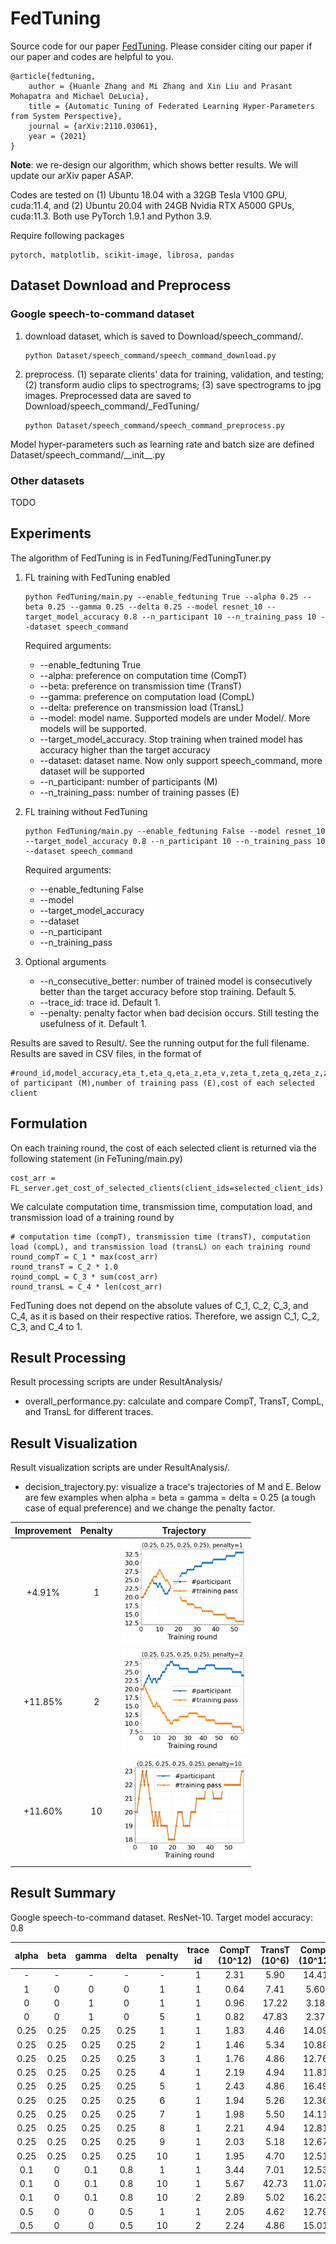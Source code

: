 # FedTuning
Source code for our paper [FedTuning](https://arxiv.org/abs/2110.03061). Please consider citing our paper if our paper and codes are helpful to you.

```
@article{fedtuning,
    author = {Huanle Zhang and Mi Zhang and Xin Liu and Prasant Mohapatra and Michael DeLucia},
    title = {Automatic Tuning of Federated Learning Hyper-Parameters from System Perspective},
    journal = {arXiv:2110.03061},
    year = {2021}
}
```

**Note**: we re-design our algorithm, which shows better results. We will update our arXiv paper ASAP.

Codes are tested on (1) Ubuntu 18.04 with a 32GB Tesla V100 GPU, cuda:11.4, and (2) Ubuntu 20.04 with 24GB Nvidia RTX A5000 GPUs, cuda:11.3.
Both use PyTorch 1.9.1 and Python 3.9.

Require following packages
```plain
pytorch, matplotlib, scikit-image, librosa, pandas
```


## Dataset Download and Preprocess

### Google speech-to-command dataset

1. download dataset, which is saved to Download/speech_command/.  
    ```python:
    python Dataset/speech_command/speech_command_download.py
    ```

2. preprocess.
    (1) separate clients' data for training, validation, and testing;
    (2) transform audio clips to spectrograms;
    (3) save spectrograms to jpg images.
    Preprocessed data are saved to Download/speech_command/_FedTuning/
      ```python:
      python Dataset/speech_command/speech_command_preprocess.py
      ```

Model hyper-parameters such as learning rate and batch size are defined Dataset/speech_command/\_\_init\_\_.py

### Other datasets

TODO

## Experiments

The algorithm of FedTuning is in FedTuning/FedTuningTuner.py

1. FL training with FedTuning enabled
    ```python:
    python FedTuning/main.py --enable_fedtuning True --alpha 0.25 --beta 0.25 --gamma 0.25 --delta 0.25 --model resnet_10 --target_model_accuracy 0.8 --n_participant 10 --n_training_pass 10 --dataset speech_command
    ```
   Required arguments:
   * --enable_fedtuning True
   * --alpha: preference on computation time (CompT)
   * --beta: preference on transmission time (TransT)
   * --gamma: preference on computation load (CompL)
   * --delta: preference on transmission load (TransL)
   * --model: model name. Supported models are under Model/. More models will be supported.
   * --target_model_accuracy. Stop training when trained model has accuracy higher than the target accuracy
   * --dataset: dataset name. Now only support speech_command, more dataset will be supported
   * --n_participant: number of participants (M)
   * --n_training_pass: number of training passes (E)

2. FL training without FedTuning
    ```python:
    python FedTuning/main.py --enable_fedtuning False --model resnet_10 --target_model_accuracy 0.8 --n_participant 10 --n_training_pass 10 --dataset speech_command
    ```
   Required arguments:
   * --enable_fedtuning False
   * --model
   * --target_model_accuracy
   * --dataset
   * --n_participant
   * --n_training_pass

3. Optional arguments
   * --n_consecutive_better: number of trained model is consecutively better than the target accuracy before stop training. Default 5.
   * --trace_id: trace id. Default 1.
   * --penalty: penalty factor when bad decision occurs. Still testing the usefulness of it. Default 1.

Results are saved to Result/. See the running output for the full filename. Results are saved in CSV files, in the format of
```plain
#round_id,model_accuracy,eta_t,eta_q,eta_z,eta_v,zeta_t,zeta_q,zeta_z,zeta_v,number of participant (M),number of training pass (E),cost of each selected client
```

## Formulation

On each training round, the cost of each selected client is returned via the following statement (in FeTuning/main.py)
```python:
cost_arr = FL_server.get_cost_of_selected_clients(client_ids=selected_client_ids)
```
We calculate computation time, transmission time, computation load, and transmission load of a training round by
```python:
# computation time (compT), transmission time (transT), computation load (compL), and transmission load (transL) on each training round
round_compT = C_1 * max(cost_arr)
round_transT = C_2 * 1.0
round_compL = C_3 * sum(cost_arr)
round_transL = C_4 * len(cost_arr)
```

FedTuning does not depend on the absolute values of C_1, C_2, C_3, and C_4, as it is based on their respective ratios. Therefore, we assign C_1, C_2, C_3, and C_4 to 1.

## Result Processing

Result processing scripts are under ResultAnalysis/

* overall_performance.py: calculate and compare CompT, TransT, CompL, and TransL for different traces.

## Result Visualization

Result visualization scripts are under ResultAnalysis/.

* decision_trajectory.py: visualize a trace's trajectories of M and E. Below are few examples when alpha = beta = gamma = delta = 0.25 (a tough case of equal preference) and we change the penalty factor.  

Improvement | Penalty | Trajectory
:---: | :---:    | :---:
+4.91% | 1 | <img src="Result/Image/fedtuning_True__speech_command__resnet_10__M_20__E_20_00__alpha_0_25__beta_0_25__gamma_0_25__delta_0_25__penalty_1_00__1.jpg" width="200" />
+11.85% | 2 | <img src="Result/Image/fedtuning_True__speech_command__resnet_10__M_20__E_20_00__alpha_0_25__beta_0_25__gamma_0_25__delta_0_25__penalty_2_00__1.jpg" width="200" />
+11.60% | 10 | <img src="Result/Image/fedtuning_True__speech_command__resnet_10__M_20__E_20_00__alpha_0_25__beta_0_25__gamma_0_25__delta_0_25__penalty_10_00__1.jpg" width="200" />

## Result Summary

Google speech-to-command dataset. ResNet-10. Target model accuracy: 0.8


| alpha | beta | gamma | delta | penalty | trace id | CompT (10^12) | TransT (10^6) | CompL (10^12) | TransL (10^6) | Final M | Final E | Overall |
| :---: | :---: | :---: | :---: | :---: | :---: | :---: | :---: | :---: | :---: | :---: | :---: | :---: |
| - | - | - | - | - | 1 | 2.31 |  5.90 | 14.41 | 117.98 | 20 | 20.0 | - |
| 1 | 0 | 0 | 0 | 1 | 1 | 0.64 |  7.41 | 5.60 | 272.47 | 42 | 1.0 | +72.21% |
| 0 | 0 | 1 | 0 | 1 | 1 | 0.96 |  17.22 | 3.18 | 68.79 | 1 | 1.0 | +77.94% |
| 0 | 0 | 1 | 0 | 5 | 1 | 0.82 |  47.83 | 2.37 | 76.85 | 1 | 1.0 | +83.56% |
| 0.25 | 0.25 | 0.25 | 0.25 | 1 | 1 | 1.83 |  4.46 | 14.09 | 122.36 | 33 | 13.0 | +4.91% |
| 0.25 | 0.25 | 0.25 | 0.25 | 2 | 1 | 1.46 |  5.34 | 10.88 | 134.64 | 24 | 8.0 | +11.85% |
| 0.25 | 0.25 | 0.25 | 0.25 | 3 | 1 | 1.76 |  4.86 | 12.76 | 116.30 | 22 | 14.0 | +9.19% |
| 0.25 | 0.25 | 0.25 | 0.25 | 4 | 1 | 2.19 |  4.94 | 11.81 | 84.90 | 17 | 23.0 | +12.9% |
| 0.25 | 0.25 | 0.25 | 0.25 | 5 | 1 | 2.43 |  4.86 | 16.49 | 113.35 | 23 | 21.0 | -3.92% |
| 0.25 | 0.25 | 0.25 | 0.25 | 6 | 1 | 1.94 |  5.26 | 12.36 | 113.04 | 22 | 18.0 | +8.58% |
| 0.25 | 0.25 | 0.25 | 0.25 | 7 | 1 | 1.98 |  5.50 | 14.11 | 126.03 | 22 | 16.0 | +2.44% |
| 0.25 | 0.25 | 0.25 | 0.25 | 8 | 1 | 2.21 |  4.94 | 12.81 | 95.42 | 20 | 20.0 | +8.68% |
| 0.25 | 0.25 | 0.25 | 0.25 | 9 | 1 | 2.03 |  5.18 | 12.67 | 106.98 | 21 | 19.0 | +8.4% |
| 0.25 | 0.25 | 0.25 | 0.25 | 10 | 1 | 1.95 |  4.70 | 12.51 | 97.17 | 23 | 23.0 | +11.6% |
| 0.1 | 0 | 0.1 | 0.8 | 1 | 1 | 3.44 |  7.01 | 12.53 | 69.75 | 9 | 29.0 | +29.12% |
| 0.1 | 0 | 0.1 | 0.8 | 10 | 1 | 5.67 |  42.73 | 11.07 | 105.86 | 1 | 16.0 | -3.96% |
| 0.1 | 0 | 0.1 | 0.8 | 10 | 2 | 2.89 |  5.02 | 16.23 | 91.99 | 13 | 35.0 | +13.86% |
| 0.5 | 0 | 0 | 0.5 | 1 | 1 | 2.05 |  4.62 | 12.79 | 89.20 | 21 | 27.0 | +17.91% |
| 0.5 | 0 | 0 | 0.5 | 10 | 2 | 2.24 |  4.86 | 15.01 | 104.35 | 24 | 20.0 | +7.26% |